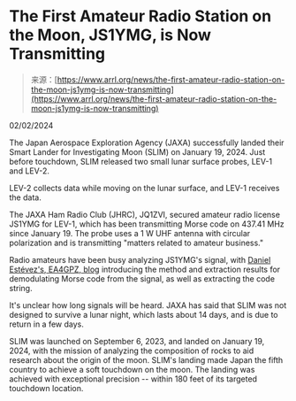 <!--yml
category: 未分类
date: 2024-05-27 14:35:55
-->

# The First Amateur Radio Station on the Moon, JS1YMG, is Now Transmitting

> 来源：[https://www.arrl.org/news/the-first-amateur-radio-station-on-the-moon-js1ymg-is-now-transmitting](https://www.arrl.org/news/the-first-amateur-radio-station-on-the-moon-js1ymg-is-now-transmitting)

02/02/2024

The Japan Aerospace Exploration Agency (JAXA) successfully landed their Smart Lander for Investigating Moon (SLIM) on January 19, 2024\. Just before touchdown, SLIM released two small lunar surface probes, LEV-1 and LEV-2.

LEV-2 collects data while moving on the lunar surface, and LEV-1 receives the data.

The JAXA Ham Radio Club (JHRC), JQ1ZVI, secured amateur radio license JS1YMG for LEV-1, which has been transmitting Morse code on 437.41 MHz since January 19\. The probe uses a 1 W UHF antenna with circular polarization and is transmitting "matters related to amateur business."

Radio amateurs have been busy analyzing JS1YMG's signal, with [Daniel Estévez's, EA4GPZ, blog](https://destevez.net/2024/01/trying-to-decode-lev-1/) introducing the method and extraction results for demodulating Morse code from the signal, as well as extracting the code string.

It's unclear how long signals will be heard. JAXA has said that SLIM was not designed to survive a lunar night, which lasts about 14 days, and is due to return in a few days.

SLIM was launched on September 6, 2023, and landed on January 19, 2024, with the mission of analyzing the composition of rocks to aid research about the origin of the moon. SLIM's landing made Japan the fifth country to achieve a soft touchdown on the moon. The landing was achieved with exceptional precision -- within 180 feet of its targeted touchdown location.